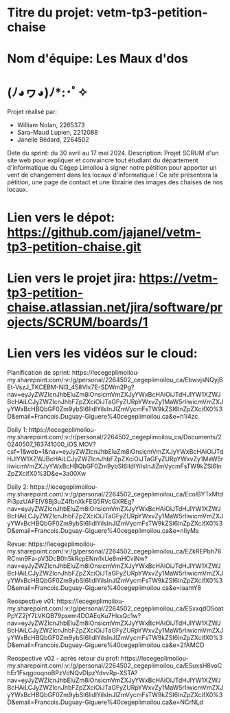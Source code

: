 # Titre du projet: vetm-tp3-petition-chaise
# Nom d'équipe: Les Maux d'dos
# (ﾉ◕ヮ◕)ﾉ*:･ﾟ✧
Projet réalisé par:
- William Nolan, 2265373
- Sara-Maud Lupien, 2212088
- Janelle Bédard, 2264502

Date du sprint: du 30 avril au 17 mai 2024.
Description:
Projet SCRUM d'un site web pour expliquer et convaincre tout étudiant du département d'informatique du Cégep Limoilou à signer notre pétition pour apporter un vent de changement dans les locaux d'informatique !
Ce site présentera la pétition, une page de contact et une librairie des images des chaises de nos locaux.

# Lien vers le dépot: https://github.com/jajanel/vetm-tp3-petition-chaise.git
# Lien vers le projet jira: https://vetm-tp3-petition-chaise.atlassian.net/jira/software/projects/SCRUM/boards/1
 # Lien vers les vidéos sur le cloud:
 <p>Planification de sprint:  https://lecegeplimoilou-my.sharepoint.com/:v:/g/personal/2264502_cegeplimoilou_ca/EbwvjsNQyjBEt-VszJ_TKCEBM-Nl3_458Vlx7E-SDWm2Pg?nav=eyJyZWZlcnJhbEluZm8iOnsicmVmZXJyYWxBcHAiOiJTdHJlYW1XZWJBcHAiLCJyZWZlcnJhbFZpZXciOiJTaGFyZURpYWxvZy1MaW5rIiwicmVmZXJyYWxBcHBQbGF0Zm9ybSI6IldlYiIsInJlZmVycmFsTW9kZSI6InZpZXcifX0%3D&email=Francois.Duguay-Giguere%40cegeplimoilou.ca&e=h1i4zc </p>
 <p> Daily 1: https://lecegeplimoilou-my.sharepoint.com/:v:/r/personal/2264502_cegeplimoilou_ca/Documents/20240507_163741000_iOS.MOV?csf=1&web=1&nav=eyJyZWZlcnJhbEluZm8iOnsicmVmZXJyYWxBcHAiOiJTdHJlYW1XZWJBcHAiLCJyZWZlcnJhbFZpZXciOiJTaGFyZURpYWxvZy1MaW5rIiwicmVmZXJyYWxBcHBQbGF0Zm9ybSI6IldlYiIsInJlZmVycmFsTW9kZSI6InZpZXcifX0%3D&e=3a00Xw</p>
<p> Daily 2: https://lecegeplimoilou-my.sharepoint.com/:v:/g/personal/2264502_cegeplimoilou_ca/EcolBYTxMtdPi3pzUAFEIV8Bj3uZ4fbnXkFEG5RVcGXREg?nav=eyJyZWZlcnJhbEluZm8iOnsicmVmZXJyYWxBcHAiOiJTdHJlYW1XZWJBcHAiLCJyZWZlcnJhbFZpZXciOiJTaGFyZURpYWxvZy1MaW5rIiwicmVmZXJyYWxBcHBQbGF0Zm9ybSI6IldlYiIsInJlZmVycmFsTW9kZSI6InZpZXcifX0%3D&email=Francois.Duguay-Giguere%40cegeplimoilou.ca&e=nIiyMs</p>
<p> Revue: https://lecegeplimoilou-my.sharepoint.com/:v:/g/personal/2264502_cegeplimoilou_ca/EZkREPbh76RCmn9Fa-pV3DcB0h5kRcpENm1kUe8mHCvlNw?nav=eyJyZWZlcnJhbEluZm8iOnsicmVmZXJyYWxBcHAiOiJTdHJlYW1XZWJBcHAiLCJyZWZlcnJhbFZpZXciOiJTaGFyZURpYWxvZy1MaW5rIiwicmVmZXJyYWxBcHBQbGF0Zm9ybSI6IldlYiIsInJlZmVycmFsTW9kZSI6InZpZXcifX0%3D&email=Francois.Duguay-Giguere%40cegeplimoilou.ca&e=IaamY8</p>
<p> Reospective v01: https://lecegeplimoilou-my.sharepoint.com/:v:/g/personal/2264502_cegeplimoilou_ca/ESxxqdO5oatPpYZ2jY7LVKQB79pxem4DOAEqKu7HkxQc1w?nav=eyJyZWZlcnJhbEluZm8iOnsicmVmZXJyYWxBcHAiOiJTdHJlYW1XZWJBcHAiLCJyZWZlcnJhbFZpZXciOiJTaGFyZURpYWxvZy1MaW5rIiwicmVmZXJyYWxBcHBQbGF0Zm9ybSI6IldlYiIsInJlZmVycmFsTW9kZSI6InZpZXcifX0%3D&email=Francois.Duguay-Giguere%40cegeplimoilou.ca&e=2fAMCD</p>
<p> Reospective v02 - après retour du prof: https://lecegeplimoilou-my.sharepoint.com/:v:/g/personal/2264502_cegeplimoilou_ca/ESuxsH8voChEr1FsqgooqnoBPzVdNQvDIpzYdvvRp-XSTA?nav=eyJyZWZlcnJhbEluZm8iOnsicmVmZXJyYWxBcHAiOiJTdHJlYW1XZWJBcHAiLCJyZWZlcnJhbFZpZXciOiJTaGFyZURpYWxvZy1MaW5rIiwicmVmZXJyYWxBcHBQbGF0Zm9ybSI6IldlYiIsInJlZmVycmFsTW9kZSI6InZpZXcifX0%3D&email=Francois.Duguay-Giguere%40cegeplimoilou.ca&e=NCrNLd </p>





